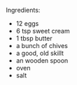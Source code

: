 Ingredients:

- 12 eggs
- 6 tsp sweet cream
- 1 tbsp butter
- a bunch of chives
- a good, old skillt
- an wooden spoon
- oven
- salt
